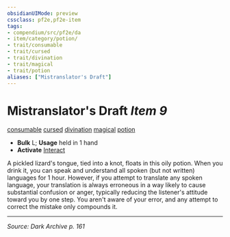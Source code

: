 ```yaml
---
obsidianUIMode: preview
cssclass: pf2e,pf2e-item
tags:
- compendium/src/pf2e/da
- item/category/potion/
- trait/consumable
- trait/cursed
- trait/divination
- trait/magical
- trait/potion
aliases: ["Mistranslator's Draft"]
---
```

# Mistranslator's Draft *Item 9*  
[consumable](consumable.md "Consumable Item Trait")  [cursed](cursed-gmg.md "Cursed Item Trait")  [divination](divination.md "Divination School Trait")  [magical](magical.md "Magical Item Trait")  [potion](potion.md "Potion Item Trait")  

- **Bulk** L; **Usage** held in 1 hand
- **Activate** [Interact](interact.md)

A pickled lizard's tongue, tied into a knot, floats in this oily potion. When you drink it, you can speak and understand all spoken (but not written) languages for 1 hour. However, if you attempt to translate any spoken language, your translation is always erroneous in a way likely to cause substantial confusion or anger, typically reducing the listener's attitude toward you by one step. You aren't aware of your error, and any attempt to correct the mistake only compounds it.


---
*Source: Dark Archive p. 161*